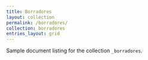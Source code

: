 ```yaml
---
title: Borradores
layout: collection
permalink: /borradores/
collection: borradores
entries_layout: grid
---
```


Sample document listing for the collection `_borradores`.
